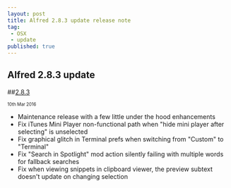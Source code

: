 ```yaml
---
layout: post
title: Alfred 2.8.3 update release note
tag:
 - OSX
 - update
published: true
---
```

## Alfred 2.8.3 update

##[2.8.3](https://www.alfredapp.com/changelog/#2.8.3)<p style="font-size:0.7em">10th Mar 2016</p>

- Maintenance release with a few little under the hood enhancements
- Fix iTunes Mini Player non-functional path when "hide mini player after selecting" is unselected
- Fix graphical glitch in Terminal prefs when switching from "Custom" to "Terminal"
- Fix "Search in Spotlight" mod action silently failing with multiple words for fallback searches
- Fix when viewing snippets in clipboard viewer, the preview subtext doesn't update on changing selection